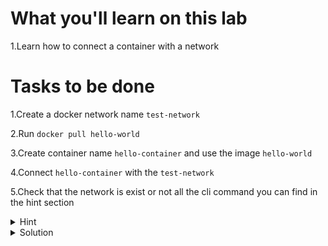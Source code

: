 # What you'll learn on this lab

1.Learn how to connect a container with a network

# Tasks to be done

1.Create a docker network name `test-network`

2.Run `docker pull hello-world`

3.Create container name `hello-container` and use the image  `hello-world`

4.Connect `hello-container` with the `test-network`

5.Check that the network is exist or not all the cli command you can find in the hint section

<details>
<summary>Hint</summary>

All neccessary command in this lab

1. `touch (filename)` - Use to create a file
2. `nano (filename)` - Use to edit a file
3. `docker build -t (image name) --build-arg (environment name)="(environment value)" .` - Use to build a docker image with an environment variable
4. `docker network create (network name)` - Use to create a network in docker
5. `docker network connect (network name) (container name)` - Use to connect the network with a docker container
6. `docker container inspect (containerid)` - Use to inspect the container network
7. `docker image ls` - Use to call all the image that exist on machine
8. `docker container ps -a` - Use to list all exist container
9. `docker run --name (container name) (image name)` - Use to create a container from image

</details>

<details>
<summary>Solution</summary>

Docker cli command

```plain
docker pull hello-world
docker run --name hello-container hello-world
docker network create test-network
docker network connect test-network hello-container
docker container inspect hello-container
```{{exec}}

</details>
